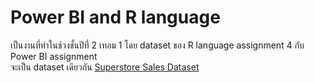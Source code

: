 # Power BI and R language
เป็นงานที่ทำในช่วงชั้นปีที่ 2 เทอม 1 โดย dataset ของ R language assignment 4 กับ Power BI assignment </br>
จะเป็น dataset เดียวกัน <a href="https://github.com/KetchupBruh/Power-BI-and-R-language/blob/main/Superstore%20Sales%20Dataset.csv"> Superstore Sales Dataset </a>
